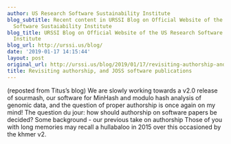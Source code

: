 ```yaml
---
author: US Research Software Sustainability Institute
blog_subtitle: Recent content in URSSI Blog on Official Website of the US Research
  Software Sustaiability Institute
blog_title: URSSI Blog on Official Website of the US Research Software Sustaiability
  Institute
blog_url: http://urssi.us/blog/
date: '2019-01-17 14:15:44'
layout: post
original_url: http://urssi.us/blog/2019/01/17/revisiting-authorship-and-joss-software-publications/
title: Revisiting authorship, and JOSS software publications
---
```


(reposted from Titus&rsquo;s blog)
We are slowly working towards a v2.0 release of sourmash, our software for MinHash and modulo hash analysis of genomic data, and the question of proper authorship is once again on my mind!
The question du jour: how should authorship on software papers be decided?
Some background - our previous take on authorship Those of you with long memories may recall a hullabaloo in 2015 over this occasioned by the khmer v2.